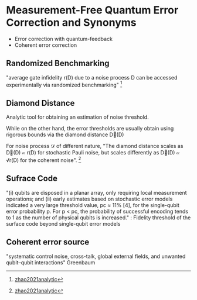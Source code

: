 # Measurement-Free Quantum Error Correction and Synonyms
- Error correction with quantum-feedback
- Coherent error correction

## Randomized Benchmarking
"average gate infidelity r(D) due to a noise process D can be accessed
 experimentally via randomized benchmarking" [^zhao]

## Diamond Distance
Analytic tool for obtaining an estimation of noise threshold.

While on the other hand, the error thresholds are usually obtain using rigorous
bounds via the diamond distance D(D)

For noise process $\mathcal{D}$ of different nature, "The diamond distance
scales as D(D) ∝ r(D) for stochastic Pauli noise, but scales differently as
D(D) ∝ √r(D) for the coherent noise". [^zhao]

[^zhao]: [zhao2021analytic](@cite)

## Sufrace Code
"(i) qubits are disposed in a planar array, only requiring local measurement
operations; and (ii) early estimates based on stochastic error models indicated
a very large threshold value, pc ≈ 11% [4], for the single-qubit error
probability p. For p < pc, the probability of successful encoding tends to 1 as
the number of physical qubits is increased." : Fidelity threshold of the surface
code beyond single-qubit error models

## Coherent error source
"systematic control noise, cross-talk, global external fields, and unwanted
qubit–qubit interactions" Greenbaum
